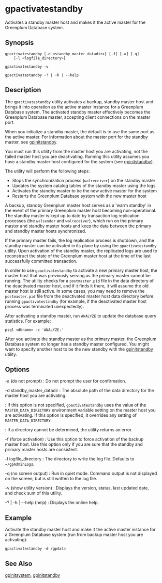 # gpactivatestandby 

Activates a standby master host and makes it the active master for the Greenplum Database system.

## Synopsis 

```
gpactivatestandby [-d <standby_master_datadir>] [-f] [-a] [-q] 
    [-l <logfile_directory>]

gpactivatestandby -v 

gpactivatestandby -? | -h | --help
```

## Description 

The `gpactivatestandby` utility activates a backup, standby master host and brings it into operation as the active master instance for a Greenplum Database system. The activated standby master effectively becomes the Greenplum Database master, accepting client connections on the master port.

When you initialize a standby master, the default is to use the same port as the active master. For information about the master port for the standby master, see [gpinitstandby](gpinitstandby.html).

You must run this utility from the master host you are activating, not the failed master host you are deactivating. Running this utility assumes you have a standby master host configured for the system \(see [gpinitstandby](gpinitstandby.html)\).

The utility will perform the following steps:

-   Stops the synchronization process \(`walreceiver`\) on the standby master
-   Updates the system catalog tables of the standby master using the logs
-   Activates the standby master to be the new active master for the system
-   Restarts the Greenplum Database system with the new master host

A backup, standby Greenplum master host serves as a 'warm standby' in the event of the primary Greenplum master host becoming non-operational. The standby master is kept up to date by transaction log replication processes \(the `walsender` and `walreceiver`\), which run on the primary master and standby master hosts and keep the data between the primary and standby master hosts synchronized.

If the primary master fails, the log replication process is shutdown, and the standby master can be activated in its place by using the `gpactivatestandby` utility. Upon activation of the standby master, the replicated logs are used to reconstruct the state of the Greenplum master host at the time of the last successfully committed transaction.

In order to use `gpactivatestandby` to activate a new primary master host, the master host that was previously serving as the primary master cannot be running. The utility checks for a `postmaster.pid` file in the data directory of the deactivated master host, and if it finds it there, it will assume the old master host is still active. In some cases, you may need to remove the `postmaster.pid` file from the deactivated master host data directory before running `gpactivatestandby` \(for example, if the deactivated master host process was terminated unexpectedly\).

After activating a standby master, run `ANALYZE` to update the database query statistics. For example:

```
psql <dbname> -c 'ANALYZE;'
```

After you activate the standby master as the primary master, the Greenplum Database system no longer has a standby master configured. You might want to specify another host to be the new standby with the [gpinitstandby](gpinitstandby.html) utility.

## Options 

-a \(do not prompt\)
:   Do not prompt the user for confirmation.

-d standby\_master\_datadir
:   The absolute path of the data directory for the master host you are activating.

:   If this option is not specified, `gpactivatestandby` uses the value of the `MASTER_DATA_DIRECTORY` environment variable setting on the master host you are activating. If this option is specified, it overrides any setting of `MASTER_DATA_DIRECTORY`.

:   If a directory cannot be determined, the utility returns an error.

-f \(force activation\)
:   Use this option to force activation of the backup master host. Use this option only if you are sure that the standby and primary master hosts are consistent.

-l logfile\_directory
:   The directory to write the log file. Defaults to `~/gpAdminLogs`.

-q \(no screen output\)
:   Run in quiet mode. Command output is not displayed on the screen, but is still written to the log file.

-v \(show utility version\)
:   Displays the version, status, last updated date, and check sum of this utility.

-? \| -h \| --help \(help\)
:   Displays the online help.

## Example 

Activate the standby master host and make it the active master instance for a Greenplum Database system \(run from backup master host you are activating\):

```
gpactivatestandby -d /gpdata
```

## See Also 

[gpinitsystem](gpinitsystem.html), [gpinitstandby](gpinitstandby.html)

